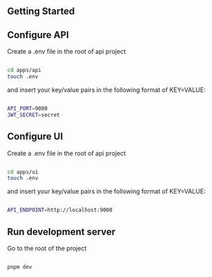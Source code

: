 ## Getting Started

## Configure API
Create a .env file in the root of api project

```bash

cd apps/api
touch .env

```
and insert your key/value pairs in the following format of KEY=VALUE:

```sh

API_PORT=9000
JWT_SECRET=secret

```


## Configure UI
Create a .env file in the root of api project

```bash

cd apps/ui
touch .env

```
and insert your key/value pairs in the following format of KEY=VALUE:

```sh

API_ENDPOINT=http://localhost:9000

```

## Run development server

Go to the root of the project

```bash

pnpm dev

```
